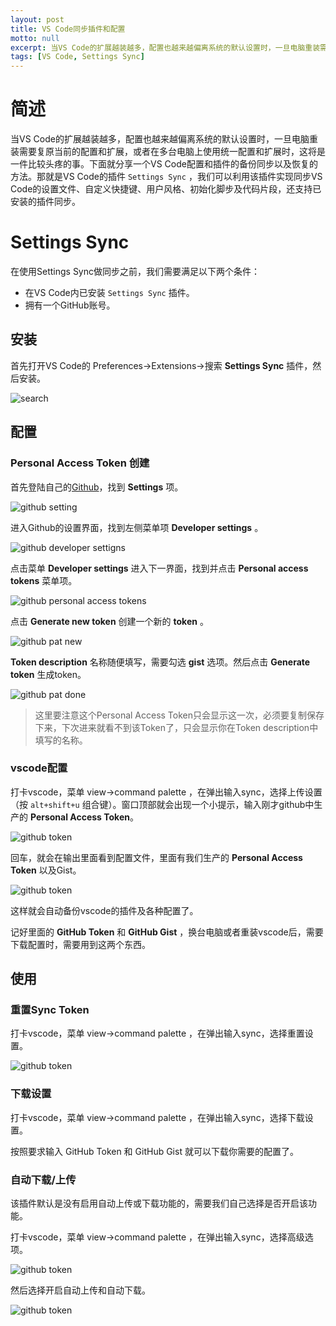 ```yaml
---
layout: post
title: VS Code同步插件和配置
motto: null
excerpt: 当VS Code的扩展越装越多，配置也越来越偏离系统的默认设置时，一旦电脑重装需要复原当前的配置和扩展，或者在多台电脑上使用统一配置和扩展时，这将是一件比较头疼的事。本篇文章就介绍一个VS Code配置和插件的备份同步以及恢复的方法。
tags: [VS Code, Settings Sync]
---
```


<!-- * TOC
{:toc} -->

# 简述  

当VS Code的扩展越装越多，配置也越来越偏离系统的默认设置时，一旦电脑重装需要复原当前的配置和扩展，或者在多台电脑上使用统一配置和扩展时，这将是一件比较头疼的事。下面就分享一个VS Code配置和插件的备份同步以及恢复的方法。那就是VS Code的插件 `Settings Sync` ，我们可以利用该插件实现同步VS Code的设置文件、自定义快捷键、用户风格、初始化脚步及代码片段，还支持已安装的插件同步。  

# Settings Sync  

在使用Settings Sync做同步之前，我们需要满足以下两个条件：  

 - 在VS Code内已安装 `Settings Sync` 插件。  
 - 拥有一个GitHub账号。 

## 安装  

首先打开VS Code的 Preferences->Extensions->搜索 **Settings Sync** 插件，然后安装。  

![search](/assets/posts/vscode/vscode_sync_install.png)

## 配置  

### **Personal Access Token** 创建  

首先登陆自己的[Github](http://github.com/)，找到 **Settings** 项。  

![github setting](/assets/posts/vscode/vscode_github_setting.png)

进入Github的设置界面，找到左侧菜单项 **Developer settings** 。  

![github developer settigns](/assets/posts/vscode/vscode_github_developer.png)

点击菜单 **Developer settings** 进入下一界面，找到并点击 **Personal access tokens** 菜单项。  

![github personal access tokens](/assets/posts/vscode/vscode_github_person_access_tokens.png)

点击 **Generate new token** 创建一个新的 **token** 。  

![github pat new](/assets/posts/vscode/vscode_github_pat_new.png)

**Token description** 名称随便填写，需要勾选 **gist** 选项。然后点击 **Generate token** 生成token。  

![github pat done](/assets/posts/vscode/vscode_github_pat_done.png)

> 这里要注意这个Personal Access Token只会显示这一次，必须要复制保存下来，下次进来就看不到该Token了，只会显示你在Token description中填写的名称。  

### vscode配置

打卡vscode，菜单 view->command palette ，在弹出输入sync，选择上传设置（按 `alt+shift+u` 组合键）。窗口顶部就会出现一个小提示，输入刚才github中生产的 **Personal Access Token**。

![github token](/assets/posts/vscode/vscode_github_token.png)

回车，就会在输出里面看到配置文件，里面有我们生产的 **Personal Access Token** 以及Gist。  

![github token](/assets/posts/vscode/vscode_configuration.png)

这样就会自动备份vscode的插件及各种配置了。

记好里面的 **GitHub Token** 和 **GitHub Gist** ，换台电脑或者重装vscode后，需要下载配置时，需要用到这两个东西。

## 使用  

### 重置Sync Token

打卡vscode，菜单 view->command palette ，在弹出输入sync，选择重置设置。

![github token](/assets/posts/vscode/vscode_sync_reset.png)

### 下载设置

打卡vscode，菜单 view->command palette ，在弹出输入sync，选择下载设置。

按照要求输入 GitHub Token 和 GitHub Gist 就可以下载你需要的配置了。

### 自动下载/上传

该插件默认是没有启用自动上传或下载功能的，需要我们自己选择是否开启该功能。

打卡vscode，菜单 view->command palette ，在弹出输入sync，选择高级选项。

![github token](/assets/posts/vscode/vscode_sync_advanced_options.png)

然后选择开启自动上传和自动下载。

![github token](/assets/posts/vscode/vscode_sync_auto.png)
